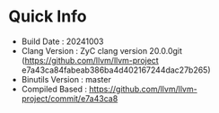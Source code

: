 # Quick Info
* Build Date : 20241003
* Clang Version : ZyC clang version 20.0.0git (https://github.com/llvm/llvm-project e7a43ca84fabeab386ba4d402167244dac27b265)
* Binutils Version : master
* Compiled Based : https://github.com/llvm/llvm-project/commit/e7a43ca8

